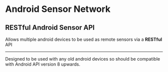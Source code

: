 Android Sensor Network
======================
RESTful Android Sensor API
--------------------------

Allows multiple android devices to be used as remote sensors via a **RESTful** API

* * * * * * * * * * * * * * * * * * * * * * * * * * * * * * * * * * * * * * * * * * * * * * * * * * * * * * * 

Designed to be used with any old android devices so should be compatible with Android API version 8 upwards.
